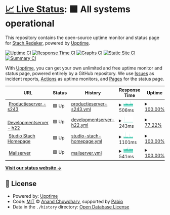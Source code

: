# [📈 Live Status](https://demo.upptime.js.org): <!--live status--> **🟩 All systems operational**

This repository contains the open-source uptime monitor and status page for [Stach Redeker](www.stachredeker.nl), powered by [Upptime](https://github.com/upptime/upptime).

[![Uptime CI](https://github.com/StachRedeker/uptime/workflows/Uptime%20CI/badge.svg)](https://github.com/StachRedeker/uptime/actions?query=workflow%3A%22Uptime+CI%22)
[![Response Time CI](https://github.com/StachRedeker/uptime/workflows/Response%20Time%20CI/badge.svg)](https://github.com/StachRedeker/uptime/actions?query=workflow%3A%22Response+Time+CI%22)
[![Graphs CI](https://github.com/StachRedeker/uptime/workflows/Graphs%20CI/badge.svg)](https://github.com/StachRedeker/uptime/actions?query=workflow%3A%22Graphs+CI%22)
[![Static Site CI](https://github.com/StachRedeker/uptime/workflows/Static%20Site%20CI/badge.svg)](https://github.com/StachRedeker/uptime/actions?query=workflow%3A%22Static+Site+CI%22)
[![Summary CI](https://github.com/StachRedeker/uptime/workflows/Summary%20CI/badge.svg)](https://github.com/StachRedeker/uptime/actions?query=workflow%3A%22Summary+CI%22)

With [Upptime](https://upptime.js.org), you can get your own unlimited and free uptime monitor and status page, powered entirely by a GitHub repository. We use [Issues](https://github.com/StachRedeker/uptime/issues) as incident reports, [Actions](https://github.com/StachRedeker/uptime/actions) as uptime monitors, and [Pages](https://demo.upptime.js.org) for the status page.

<!--start: status pages-->
<!-- This summary is generated by Upptime (https://github.com/upptime/upptime) -->
<!-- Do not edit this manually, your changes will be overwritten -->
<!-- prettier-ignore -->
| URL | Status | History | Response Time | Uptime |
| --- | ------ | ------- | ------------- | ------ |
| <img alt="" src="https://icons.duckduckgo.com/ip3/s243.webhostingserver.nl.ico" height="13"> [Productieserver - s243](https://s243.webhostingserver.nl) | 🟩 Up | [productieserver-s243.yml](https://github.com/StachRedeker/uptime/commits/HEAD/history/productieserver-s243.yml) | <details><summary><img alt="Response time graph" src="./graphs/productieserver-s243/response-time-week.png" height="20"> 506ms</summary><br><a href="https://status.studiostach.nl/history/productieserver-s243"><img alt="Response time 503" src="https://img.shields.io/endpoint?url=https%3A%2F%2Fraw.githubusercontent.com%2FStachRedeker%2Fuptime%2FHEAD%2Fapi%2Fproductieserver-s243%2Fresponse-time.json"></a><br><a href="https://status.studiostach.nl/history/productieserver-s243"><img alt="24-hour response time 518" src="https://img.shields.io/endpoint?url=https%3A%2F%2Fraw.githubusercontent.com%2FStachRedeker%2Fuptime%2FHEAD%2Fapi%2Fproductieserver-s243%2Fresponse-time-day.json"></a><br><a href="https://status.studiostach.nl/history/productieserver-s243"><img alt="7-day response time 506" src="https://img.shields.io/endpoint?url=https%3A%2F%2Fraw.githubusercontent.com%2FStachRedeker%2Fuptime%2FHEAD%2Fapi%2Fproductieserver-s243%2Fresponse-time-week.json"></a><br><a href="https://status.studiostach.nl/history/productieserver-s243"><img alt="30-day response time 504" src="https://img.shields.io/endpoint?url=https%3A%2F%2Fraw.githubusercontent.com%2FStachRedeker%2Fuptime%2FHEAD%2Fapi%2Fproductieserver-s243%2Fresponse-time-month.json"></a><br><a href="https://status.studiostach.nl/history/productieserver-s243"><img alt="1-year response time 503" src="https://img.shields.io/endpoint?url=https%3A%2F%2Fraw.githubusercontent.com%2FStachRedeker%2Fuptime%2FHEAD%2Fapi%2Fproductieserver-s243%2Fresponse-time-year.json"></a></details> | <details><summary><a href="https://status.studiostach.nl/history/productieserver-s243">100.00%</a></summary><a href="https://status.studiostach.nl/history/productieserver-s243"><img alt="All-time uptime 99.98%" src="https://img.shields.io/endpoint?url=https%3A%2F%2Fraw.githubusercontent.com%2FStachRedeker%2Fuptime%2FHEAD%2Fapi%2Fproductieserver-s243%2Fuptime.json"></a><br><a href="https://status.studiostach.nl/history/productieserver-s243"><img alt="24-hour uptime 100.00%" src="https://img.shields.io/endpoint?url=https%3A%2F%2Fraw.githubusercontent.com%2FStachRedeker%2Fuptime%2FHEAD%2Fapi%2Fproductieserver-s243%2Fuptime-day.json"></a><br><a href="https://status.studiostach.nl/history/productieserver-s243"><img alt="7-day uptime 100.00%" src="https://img.shields.io/endpoint?url=https%3A%2F%2Fraw.githubusercontent.com%2FStachRedeker%2Fuptime%2FHEAD%2Fapi%2Fproductieserver-s243%2Fuptime-week.json"></a><br><a href="https://status.studiostach.nl/history/productieserver-s243"><img alt="30-day uptime 99.95%" src="https://img.shields.io/endpoint?url=https%3A%2F%2Fraw.githubusercontent.com%2FStachRedeker%2Fuptime%2FHEAD%2Fapi%2Fproductieserver-s243%2Fuptime-month.json"></a><br><a href="https://status.studiostach.nl/history/productieserver-s243"><img alt="1-year uptime 99.98%" src="https://img.shields.io/endpoint?url=https%3A%2F%2Fraw.githubusercontent.com%2FStachRedeker%2Fuptime%2FHEAD%2Fapi%2Fproductieserver-s243%2Fuptime-year.json"></a></details>
| <img alt="" src="https://icons.duckduckgo.com/ip3/null.ico" height="13"> [Developmentserver - h22](5.254.117.215) | 🟩 Up | [developmentserver-h22.yml](https://github.com/StachRedeker/uptime/commits/HEAD/history/developmentserver-h22.yml) | <details><summary><img alt="Response time graph" src="./graphs/developmentserver-h22/response-time-week.png" height="20"> 243ms</summary><br><a href="https://status.studiostach.nl/history/developmentserver-h22"><img alt="Response time 511" src="https://img.shields.io/endpoint?url=https%3A%2F%2Fraw.githubusercontent.com%2FStachRedeker%2Fuptime%2FHEAD%2Fapi%2Fdevelopmentserver-h22%2Fresponse-time.json"></a><br><a href="https://status.studiostach.nl/history/developmentserver-h22"><img alt="24-hour response time 226" src="https://img.shields.io/endpoint?url=https%3A%2F%2Fraw.githubusercontent.com%2FStachRedeker%2Fuptime%2FHEAD%2Fapi%2Fdevelopmentserver-h22%2Fresponse-time-day.json"></a><br><a href="https://status.studiostach.nl/history/developmentserver-h22"><img alt="7-day response time 243" src="https://img.shields.io/endpoint?url=https%3A%2F%2Fraw.githubusercontent.com%2FStachRedeker%2Fuptime%2FHEAD%2Fapi%2Fdevelopmentserver-h22%2Fresponse-time-week.json"></a><br><a href="https://status.studiostach.nl/history/developmentserver-h22"><img alt="30-day response time 461" src="https://img.shields.io/endpoint?url=https%3A%2F%2Fraw.githubusercontent.com%2FStachRedeker%2Fuptime%2FHEAD%2Fapi%2Fdevelopmentserver-h22%2Fresponse-time-month.json"></a><br><a href="https://status.studiostach.nl/history/developmentserver-h22"><img alt="1-year response time 511" src="https://img.shields.io/endpoint?url=https%3A%2F%2Fraw.githubusercontent.com%2FStachRedeker%2Fuptime%2FHEAD%2Fapi%2Fdevelopmentserver-h22%2Fresponse-time-year.json"></a></details> | <details><summary><a href="https://status.studiostach.nl/history/developmentserver-h22">77.22%</a></summary><a href="https://status.studiostach.nl/history/developmentserver-h22"><img alt="All-time uptime 97.73%" src="https://img.shields.io/endpoint?url=https%3A%2F%2Fraw.githubusercontent.com%2FStachRedeker%2Fuptime%2FHEAD%2Fapi%2Fdevelopmentserver-h22%2Fuptime.json"></a><br><a href="https://status.studiostach.nl/history/developmentserver-h22"><img alt="24-hour uptime 80.41%" src="https://img.shields.io/endpoint?url=https%3A%2F%2Fraw.githubusercontent.com%2FStachRedeker%2Fuptime%2FHEAD%2Fapi%2Fdevelopmentserver-h22%2Fuptime-day.json"></a><br><a href="https://status.studiostach.nl/history/developmentserver-h22"><img alt="7-day uptime 77.22%" src="https://img.shields.io/endpoint?url=https%3A%2F%2Fraw.githubusercontent.com%2FStachRedeker%2Fuptime%2FHEAD%2Fapi%2Fdevelopmentserver-h22%2Fuptime-week.json"></a><br><a href="https://status.studiostach.nl/history/developmentserver-h22"><img alt="30-day uptime 93.25%" src="https://img.shields.io/endpoint?url=https%3A%2F%2Fraw.githubusercontent.com%2FStachRedeker%2Fuptime%2FHEAD%2Fapi%2Fdevelopmentserver-h22%2Fuptime-month.json"></a><br><a href="https://status.studiostach.nl/history/developmentserver-h22"><img alt="1-year uptime 97.73%" src="https://img.shields.io/endpoint?url=https%3A%2F%2Fraw.githubusercontent.com%2FStachRedeker%2Fuptime%2FHEAD%2Fapi%2Fdevelopmentserver-h22%2Fuptime-year.json"></a></details>
| <img alt="" src="https://icons.duckduckgo.com/ip3/www.studiostach.nl.ico" height="13"> [Studio Stach Homepage](https://www.studiostach.nl/) | 🟩 Up | [studio-stach-homepage.yml](https://github.com/StachRedeker/uptime/commits/HEAD/history/studio-stach-homepage.yml) | <details><summary><img alt="Response time graph" src="./graphs/studio-stach-homepage/response-time-week.png" height="20"> 1101ms</summary><br><a href="https://status.studiostach.nl/history/studio-stach-homepage"><img alt="Response time 1075" src="https://img.shields.io/endpoint?url=https%3A%2F%2Fraw.githubusercontent.com%2FStachRedeker%2Fuptime%2FHEAD%2Fapi%2Fstudio-stach-homepage%2Fresponse-time.json"></a><br><a href="https://status.studiostach.nl/history/studio-stach-homepage"><img alt="24-hour response time 1113" src="https://img.shields.io/endpoint?url=https%3A%2F%2Fraw.githubusercontent.com%2FStachRedeker%2Fuptime%2FHEAD%2Fapi%2Fstudio-stach-homepage%2Fresponse-time-day.json"></a><br><a href="https://status.studiostach.nl/history/studio-stach-homepage"><img alt="7-day response time 1101" src="https://img.shields.io/endpoint?url=https%3A%2F%2Fraw.githubusercontent.com%2FStachRedeker%2Fuptime%2FHEAD%2Fapi%2Fstudio-stach-homepage%2Fresponse-time-week.json"></a><br><a href="https://status.studiostach.nl/history/studio-stach-homepage"><img alt="30-day response time 1079" src="https://img.shields.io/endpoint?url=https%3A%2F%2Fraw.githubusercontent.com%2FStachRedeker%2Fuptime%2FHEAD%2Fapi%2Fstudio-stach-homepage%2Fresponse-time-month.json"></a><br><a href="https://status.studiostach.nl/history/studio-stach-homepage"><img alt="1-year response time 1075" src="https://img.shields.io/endpoint?url=https%3A%2F%2Fraw.githubusercontent.com%2FStachRedeker%2Fuptime%2FHEAD%2Fapi%2Fstudio-stach-homepage%2Fresponse-time-year.json"></a></details> | <details><summary><a href="https://status.studiostach.nl/history/studio-stach-homepage">100.00%</a></summary><a href="https://status.studiostach.nl/history/studio-stach-homepage"><img alt="All-time uptime 99.98%" src="https://img.shields.io/endpoint?url=https%3A%2F%2Fraw.githubusercontent.com%2FStachRedeker%2Fuptime%2FHEAD%2Fapi%2Fstudio-stach-homepage%2Fuptime.json"></a><br><a href="https://status.studiostach.nl/history/studio-stach-homepage"><img alt="24-hour uptime 100.00%" src="https://img.shields.io/endpoint?url=https%3A%2F%2Fraw.githubusercontent.com%2FStachRedeker%2Fuptime%2FHEAD%2Fapi%2Fstudio-stach-homepage%2Fuptime-day.json"></a><br><a href="https://status.studiostach.nl/history/studio-stach-homepage"><img alt="7-day uptime 100.00%" src="https://img.shields.io/endpoint?url=https%3A%2F%2Fraw.githubusercontent.com%2FStachRedeker%2Fuptime%2FHEAD%2Fapi%2Fstudio-stach-homepage%2Fuptime-week.json"></a><br><a href="https://status.studiostach.nl/history/studio-stach-homepage"><img alt="30-day uptime 99.95%" src="https://img.shields.io/endpoint?url=https%3A%2F%2Fraw.githubusercontent.com%2FStachRedeker%2Fuptime%2FHEAD%2Fapi%2Fstudio-stach-homepage%2Fuptime-month.json"></a><br><a href="https://status.studiostach.nl/history/studio-stach-homepage"><img alt="1-year uptime 99.98%" src="https://img.shields.io/endpoint?url=https%3A%2F%2Fraw.githubusercontent.com%2FStachRedeker%2Fuptime%2FHEAD%2Fapi%2Fstudio-stach-homepage%2Fuptime-year.json"></a></details>
| <img alt="" src="https://icons.duckduckgo.com/ip3/mail.antagonist.nl.ico" height="13"> [Mailserver](https://mail.antagonist.nl/) | 🟩 Up | [mailserver.yml](https://github.com/StachRedeker/uptime/commits/HEAD/history/mailserver.yml) | <details><summary><img alt="Response time graph" src="./graphs/mailserver/response-time-week.png" height="20"> 541ms</summary><br><a href="https://status.studiostach.nl/history/mailserver"><img alt="Response time 534" src="https://img.shields.io/endpoint?url=https%3A%2F%2Fraw.githubusercontent.com%2FStachRedeker%2Fuptime%2FHEAD%2Fapi%2Fmailserver%2Fresponse-time.json"></a><br><a href="https://status.studiostach.nl/history/mailserver"><img alt="24-hour response time 555" src="https://img.shields.io/endpoint?url=https%3A%2F%2Fraw.githubusercontent.com%2FStachRedeker%2Fuptime%2FHEAD%2Fapi%2Fmailserver%2Fresponse-time-day.json"></a><br><a href="https://status.studiostach.nl/history/mailserver"><img alt="7-day response time 541" src="https://img.shields.io/endpoint?url=https%3A%2F%2Fraw.githubusercontent.com%2FStachRedeker%2Fuptime%2FHEAD%2Fapi%2Fmailserver%2Fresponse-time-week.json"></a><br><a href="https://status.studiostach.nl/history/mailserver"><img alt="30-day response time 536" src="https://img.shields.io/endpoint?url=https%3A%2F%2Fraw.githubusercontent.com%2FStachRedeker%2Fuptime%2FHEAD%2Fapi%2Fmailserver%2Fresponse-time-month.json"></a><br><a href="https://status.studiostach.nl/history/mailserver"><img alt="1-year response time 534" src="https://img.shields.io/endpoint?url=https%3A%2F%2Fraw.githubusercontent.com%2FStachRedeker%2Fuptime%2FHEAD%2Fapi%2Fmailserver%2Fresponse-time-year.json"></a></details> | <details><summary><a href="https://status.studiostach.nl/history/mailserver">100.00%</a></summary><a href="https://status.studiostach.nl/history/mailserver"><img alt="All-time uptime 100.00%" src="https://img.shields.io/endpoint?url=https%3A%2F%2Fraw.githubusercontent.com%2FStachRedeker%2Fuptime%2FHEAD%2Fapi%2Fmailserver%2Fuptime.json"></a><br><a href="https://status.studiostach.nl/history/mailserver"><img alt="24-hour uptime 100.00%" src="https://img.shields.io/endpoint?url=https%3A%2F%2Fraw.githubusercontent.com%2FStachRedeker%2Fuptime%2FHEAD%2Fapi%2Fmailserver%2Fuptime-day.json"></a><br><a href="https://status.studiostach.nl/history/mailserver"><img alt="7-day uptime 100.00%" src="https://img.shields.io/endpoint?url=https%3A%2F%2Fraw.githubusercontent.com%2FStachRedeker%2Fuptime%2FHEAD%2Fapi%2Fmailserver%2Fuptime-week.json"></a><br><a href="https://status.studiostach.nl/history/mailserver"><img alt="30-day uptime 100.00%" src="https://img.shields.io/endpoint?url=https%3A%2F%2Fraw.githubusercontent.com%2FStachRedeker%2Fuptime%2FHEAD%2Fapi%2Fmailserver%2Fuptime-month.json"></a><br><a href="https://status.studiostach.nl/history/mailserver"><img alt="1-year uptime 100.00%" src="https://img.shields.io/endpoint?url=https%3A%2F%2Fraw.githubusercontent.com%2FStachRedeker%2Fuptime%2FHEAD%2Fapi%2Fmailserver%2Fuptime-year.json"></a></details>

<!--end: status pages-->

[**Visit our status website →**](https://demo.upptime.js.org)

## 📄 License

- Powered by: [Upptime](https://github.com/upptime/upptime)
- Code: [MIT](./LICENSE) © [Anand Chowdhary](https://anandchowdhary.com), supported by [Pabio](https://pabio.com)
- Data in the `./history` directory: [Open Database License](https://opendatacommons.org/licenses/odbl/1-0/)
